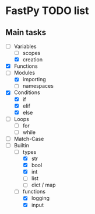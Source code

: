 # FastPy TODO list

## Main tasks

- [ ] Variables
    - [ ] scopes
    - [x] creation
- [x] Functions
- [ ] Modules
    - [x] importing
    - [ ] namespaces
- [x] Conditions
    - [x] if
    - [x] elif
    - [x] else
- [ ] Loops
    - [ ] for
    - [ ] while
- [ ] Match-Case
- [ ] Builtin
    - [ ] types
        - [x] str
        - [x] bool
        - [x] int
        - [ ] list
        - [ ] dict / map
    - [ ] functions
        - [x] logging
        - [x] input
